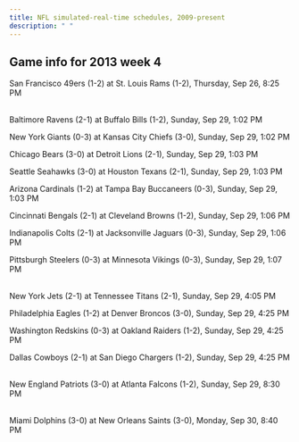 ```yaml
---
title: NFL simulated-real-time schedules, 2009-present
description: " "
---
```


## Game info for 2013 week 4
San Francisco 49ers (1-2) at St. Louis Rams (1-2), Thursday, Sep 26, 8:25 PM

<br/>Baltimore Ravens (2-1) at Buffalo Bills (1-2), Sunday, Sep 29, 1:02 PM

New York Giants (0-3) at Kansas City Chiefs (3-0), Sunday, Sep 29, 1:02 PM

Chicago Bears (3-0) at Detroit Lions (2-1), Sunday, Sep 29, 1:03 PM

Seattle Seahawks (3-0) at Houston Texans (2-1), Sunday, Sep 29, 1:03 PM

Arizona Cardinals (1-2) at Tampa Bay Buccaneers (0-3), Sunday, Sep 29, 1:03 PM

Cincinnati Bengals (2-1) at Cleveland Browns (1-2), Sunday, Sep 29, 1:06 PM

Indianapolis Colts (2-1) at Jacksonville Jaguars (0-3), Sunday, Sep 29, 1:06 PM

Pittsburgh Steelers (0-3) at Minnesota Vikings (0-3), Sunday, Sep 29, 1:07 PM

<br/>New York Jets (2-1) at Tennessee Titans (2-1), Sunday, Sep 29, 4:05 PM

Philadelphia Eagles (1-2) at Denver Broncos (3-0), Sunday, Sep 29, 4:25 PM

Washington Redskins (0-3) at Oakland Raiders (1-2), Sunday, Sep 29, 4:25 PM

Dallas Cowboys (2-1) at San Diego Chargers (1-2), Sunday, Sep 29, 4:25 PM

<br/>New England Patriots (3-0) at Atlanta Falcons (1-2), Sunday, Sep 29, 8:30 PM

<br/>Miami Dolphins (3-0) at New Orleans Saints (3-0), Monday, Sep 30, 8:40 PM

